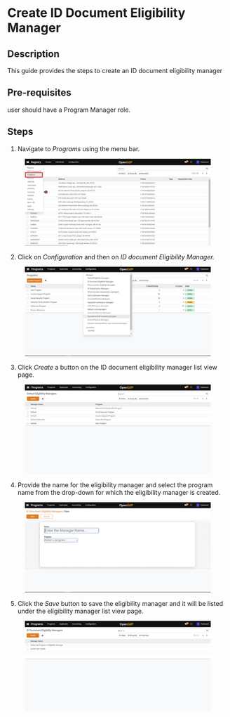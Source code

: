 # Create ID Document Eligibility Manager

## Description

This guide provides the steps to create an ID document eligibility manager

## Pre-requisites

user should have a Program Manager role.

## Steps

1. Navigate to _Programs_ using the menu bar.

<figure><img src="../../../.gitbook/assets/programs.png" alt=""><figcaption></figcaption></figure>

2. Click on _Configuration_ and then on _ID document Eligibility Manager._

<figure><img src="../../../.gitbook/assets/configuration.png" alt=""><figcaption></figcaption></figure>

3. Click _Create_ a button on the ID document eligibility manager list view page.

<figure><img src="../../../.gitbook/assets/default-eligibility-manager-listview-page.png" alt=""><figcaption></figcaption></figure>

4. Provide the name for the eligibility manager and select the program name from the drop-down for which the eligibility manager is created.

<figure><img src="../../../.gitbook/assets/id-document-eligibility-manager-creation-page.png" alt=""><figcaption></figcaption></figure>

5. Click the _Save_ button to save the eligibility manager and it will be listed under the eligibility manager list view page.

<figure><img src="../../../.gitbook/assets/id-document-eligibility-manager-listview-page.png" alt=""><figcaption></figcaption></figure>
